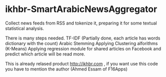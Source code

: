 ikhbr-SmartArabicNewsAggregator
===============================

Collect news feeds from RSS and tokenize it, preparing it for some textual statistical analysis.


There is many steps needed.
TF-IDF (Partially done, each article has words dictionary with the count)
Arabic Stemming
Applying Clustering alforithms (K-Means)
Applying regression module for shared articles on Facebook and predict which article will be read more.


This is already relased product http://ikhbr.com , if you want use this code you have to mention the author (Ahmed Essam of F16Apps)

